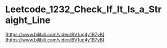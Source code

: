 # Leetcode_1232_Check_If_It_Is_a_Straight_Line

[https://www.bilibili.com/video/BV1ug4y1B7yB](https://www.bilibili.com/video/BV1ug4y1B7yB)